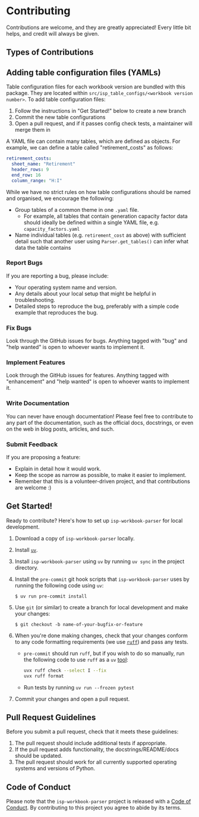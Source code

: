 # Contributing

Contributions are welcome, and they are greatly appreciated! Every little bit
helps, and credit will always be given.

## Types of Contributions

## Adding table configuration files (YAMLs)

Table configuration files for each workbook version are bundled with this package. They are located within `src/isp_table_configs/<workbook version number>`. To add table configuration files:

1. Follow the instructions in "Get Started!" below to create a new branch
2. Commit the new table configurations
3. Open a pull request, and if it passes config check tests, a maintainer will merge them in

A YAML file can contain many tables, which are defined as objects. For example, we can define a table called "retirement_costs" as follows:
```yaml
retirement_costs:
  sheet_name: "Retirement"
  header_rows: 9
  end_row: 16
  column_range: "H:I"
```

While we have no strict rules on how table configurations should be named and organised, we encourage the following:

- Group tables of a common theme in one `.yaml` file.
  - For example, all tables that contain generation capacity factor data should ideally be defined within a single YAML file, e.g. `capacity_factors.yaml`
- Name individual tables (e.g. `retirement_cost` as above) with sufficient detail such that another user using `Parser.get_tables()` can infer what data the table contains

### Report Bugs

If you are reporting a bug, please include:

* Your operating system name and version.
* Any details about your local setup that might be helpful in troubleshooting.
* Detailed steps to reproduce the bug, preferably with a simple code example that reproduces the bug.

### Fix Bugs

Look through the GitHub issues for bugs. Anything tagged with "bug" and "help
wanted" is open to whoever wants to implement it.

### Implement Features

Look through the GitHub issues for features. Anything tagged with "enhancement"
and "help wanted" is open to whoever wants to implement it.

### Write Documentation

You can never have enough documentation! Please feel free to contribute to any
part of the documentation, such as the official docs, docstrings, or even
on the web in blog posts, articles, and such.

### Submit Feedback

If you are proposing a feature:

* Explain in detail how it would work.
* Keep the scope as narrow as possible, to make it easier to implement.
* Remember that this is a volunteer-driven project, and that contributions
  are welcome :)

## Get Started!

Ready to contribute? Here's how to set up `isp-workbook-parser` for local development.

1. Download a copy of `isp-workbook-parser` locally.
2. Install [`uv`](https://github.com/astral-sh/uv).
3. Install `isp-workbook-parser` using `uv` by running `uv sync` in the project directory.
4. Install the `pre-commit` git hook scripts that `isp-workbook-parser` uses by running the following code using `uv`:

      ```console
      $ uv run pre-commit install
      ```

5. Use `git` (or similar) to create a branch for local development and make your changes:

    ```console
    $ git checkout -b name-of-your-bugfix-or-feature
    ```

6. When you're done making changes, check that your changes conform to any code formatting requirements (we use [`ruff`](https://github.com/astral-sh/ruff)) and pass any tests.
    - `pre-commit` should run `ruff`, but if you wish to do so manually, run the following code to use `ruff` as a `uv` [tool](https://docs.astral.sh/uv/concepts/tools/):

      ```bash
      uvx ruff check --select I --fix
      uvx ruff format
      ```

    - Run tests by running `uv run --frozen pytest`

7. Commit your changes and open a pull request.

## Pull Request Guidelines

Before you submit a pull request, check that it meets these guidelines:

1. The pull request should include additional tests if appropriate.
2. If the pull request adds functionality, the docstrings/README/docs should be updated.
3. The pull request should work for all currently supported operating systems and versions of Python.

## Code of Conduct

Please note that the `isp-workbook-parser` project is released with a
[Code of Conduct](CONDUCT.md). By contributing to this project you agree to abide by its terms.

